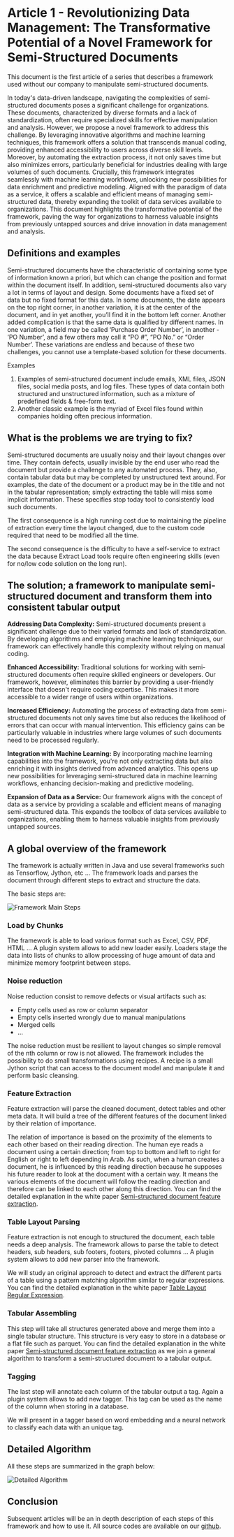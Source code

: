 # Article 1 - Revolutionizing Data Management: The Transformative Potential of a Novel Framework for Semi-Structured Documents

This document is the first article of a series that describes a framework used without our company to manipulate
semi-structured documents.

In today's data-driven landscape, navigating the complexities of semi-structured documents poses a significant challenge
for organizations. These documents, characterized by diverse formats and a lack of standardization, often require
specialized skills for effective manipulation and analysis. However, we propose a novel framework to address this
challenge. By leveraging innovative algorithms and machine learning techniques, this framework offers a solution that
transcends manual coding, providing enhanced accessibility to users across diverse skill levels. Moreover, by automating
the extraction process, it not only saves time but also minimizes errors, particularly beneficial for industries dealing
with large volumes of such documents. Crucially, this framework integrates seamlessly with machine learning workflows,
unlocking new possibilities for data enrichment and predictive modeling. Aligned with the paradigm of data as a service,
it offers a scalable and efficient means of managing semi-structured data, thereby expanding the toolkit of data services
available to organizations. This document highlights the transformative potential of the framework, paving the way for
organizations to harness valuable insights from previously untapped sources and drive innovation in data management and
analysis.

## Definitions and examples

Semi-structured documents have the characteristic of containing some type of information known a priori, but which can 
change the position and format within the document itself. In addition, semi-structured documents also vary a lot in
terms of layout and design. Some documents have a fixed set of data but no fixed format for this data. In some documents,
the date appears on the top right corner, in another variation, it is at the center of the document, and in yet another,
you’ll find it in the bottom left corner. Another added complication is that the same data is qualified by different
names. In one variation, a field may be called ‘Purchase Order Number’, in another - ‘PO Number’, and a few others may
call it “PO #”, “PO No.” or “Order Number’. These variations are endless and because of these two challenges, you cannot
use a template-based solution for these documents.

Examples

1. Examples of semi-structured document include emails, XML files, JSON files, social media posts, and log files. These
    types of data contain both structured and unstructured information, such as a mixture of predefined fields & free-form
    text.
2. Another classic example is the myriad of Excel files found within companies holding often precious information.

## What is the problems we are trying to fix?

Semi-structured documents are usually noisy and their layout changes over time. They contain defects, usually invisible
by the end user who read the document but provide a challenge to any automated process. They, also, contain tabular data
but may be completed by unstructured text around. For examples, the date of the document or a product may be in the
title and not in the tabular representation; simply extracting the table will miss some implicit information. These
specifies stop today tool to consistently load such documents.

The first consequence is a high running cost due to maintaining the pipeline of extraction every time the layout changed,
due to the custom code required that need to be modified all the time.

The second consequence is the difficulty to have a self-service to extract the data because Extract Load tools require
often engineering skills (even for no/low code solution on the long run).

## The solution; a framework to manipulate semi-structured document and transform them into consistent tabular output

**Addressing Data Complexity:** Semi-structured documents present a significant challenge due to their varied formats
and lack of standardization. By developing algorithms and employing machine learning techniques, our framework can
effectively handle this complexity without relying on manual coding.

**Enhanced Accessibility:** Traditional solutions for working with semi-structured documents often require skilled
engineers or developers. Our framework, however, eliminates this barrier by providing a user-friendly interface that
doesn't require coding expertise. This makes it more accessible to a wider range of users within organizations.

**Increased Efficiency:** Automating the process of extracting data from semi-structured documents not only saves time
but also reduces the likelihood of errors that can occur with manual intervention. This efficiency gains can be
particularly valuable in industries where large volumes of such documents need to be processed regularly.

**Integration with Machine Learning:** By incorporating machine learning capabilities into the framework, you're not
only extracting data but also enriching it with insights derived from advanced analytics. This opens up new
possibilities for leveraging semi-structured data in machine learning workflows, enhancing decision-making and
predictive modeling. 

**Expansion of Data as a Service:** Our framework aligns with the concept of data as a service by providing a scalable
and efficient means of managing semi-structured data. This expands the toolbox of data services available to
organizations, enabling them to harness valuable insights from previously untapped sources.

## A global overview of the framework

The framework is actually written in Java and use several frameworks such as Tensorflow, Jython, etc … The framework
loads and parses the document through different steps to extract and structure the data. 

The basic steps are:

![Framework Main Steps](images/framework-main-steps.drawio.png)

### Load by Chunks

The framework is able to load various format such as Excel, CSV, PDF, HTML … A plugin system allows to add new loader
easily. Loaders stage the data into lists of chunks to allow processing of huge amount of data and minimize memory
footprint between steps.

### Noise reduction

Noise reduction consist to remove defects or visual artifacts such as:

* Empty cells used as row or column separator
* Empty cells inserted wrongly due to manual manipulations
* Merged cells
* …

The noise reduction must be resilient to layout changes so simple removal of the nth column or row is not allowed. The
framework includes the possibility to do small transformations using recipes. A recipe is a small Jython script that can
access to the document model and manipulate it and perform basic cleansing.

### Feature Extraction

Feature extraction will parse the cleaned document, detect tables and other meta data. It will build a tree of the
different features of the document linked by their relation of importance.

The relation of importance is based on the proximity of the elements to each other based on their reading direction. The
human eye reads a document using a certain direction; from top to bottom and left to right for English or right to left
depending in Arab. As such, when a human creates a document, he is influenced by this reading direction because he
supposes his future reader to look at the document with a certain way. It means the various elements of the document 
will follow the reading direction and therefore can be linked to each other along this direction. You can find the
detailed explanation in the white paper [Semi-structured document feature extraction]().

### Table Layout Parsing

Feature extraction is not enough to structured the document, each table needs a deep analysis. The framework allows to
parse the table to detect headers, sub headers, sub footers, footers, pivoted columns … A plugin system allows to add
new parser into the framework.

We will study an original approach to detect and extract the different parts of a table using a pattern matching
algorithm similar to regular expressions. You can find the detailed explanation in the white paper
[Table Layout Regular Expression]().

### Tabular Assembling

This step will take all structures generated above and merge them into a single tabular structure. This structure is
very easy to store in a database or a flat file such as parquet. You can find the detailed explanation in the white paper
[Semi-structured document feature extraction]() as we join a general algorithm to transform a semi-structured document
to a tabular output.

### Tagging

The last step will annotate each column of the tabular output a tag. Again a plugin system allows to add new tagger.
This tag can be used as the name of the column when storing in a database.

We will present in a tagger based on word embedding and a neural network to classify each data with an unique tag.

## Detailed Algorithm

All these steps are summarized in the graph below:

![Detailed Algorithm](images/detailed-algorithm.png)

## Conclusion

Subsequent articles will be an in depth description of each steps of this framework and how to use it. All source codes
are available on our [github](https://github.com/RomualdRousseau/Any2Json).
